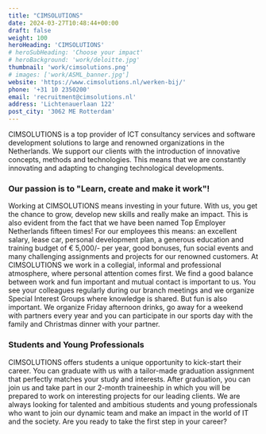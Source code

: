 ```yaml
---
title: "CIMSOLUTIONS"
date: 2024-03-27T10:48:44+00:00
draft: false
weight: 100
heroHeading: 'CIMSOLUTIONS'
# heroSubHeading: 'Choose your impact'
# heroBackground: 'work/deloitte.jpg'
thumbnail: 'work/cimsolutions.png'
# images: ['work/ASML_banner.jpg']
website: 'https://www.cimsolutions.nl/werken-bij/'
phone: '+31 10 2350200'
email: 'recruitment@cimsolutions.nl'
address: 'Lichtenauerlaan 122'
post_city: '3062 ME Rotterdam'
---
```


CIMSOLUTIONS is a top provider of ICT consultancy services and software development solutions to large and renowned organizations in the Netherlands. We support our clients with the introduction of innovative concepts, methods and technologies. This means that we are constantly innovating and adapting to changing technological developments.

### Our passion is to "Learn, create and make it work"!
Working at CIMSOLUTIONS means investing in your future. With us, you get the chance to grow, develop new skills and really make an impact. This is also evident from the fact that we have been named Top Employer Netherlands fifteen times! For our employees this means: an excellent salary, lease car, personal development plan, a generous education and training budget of € 5,000/- per year, good bonuses, fun social events and many challenging assignments and projects for our renowned customers.
At CIMSOLUTIONS we work in a collegial, informal and professional atmosphere, where personal attention comes first. We find a good balance between work and fun important and mutual contact is important to us. You see your colleagues regularly during our branch meetings and we organize Special Interest Groups where knowledge is shared. But fun is also important. We organize Friday afternoon drinks, go away for a weekend with partners every year and you can participate in our sports day with the family and Christmas dinner with your partner.

### Students and Young Professionals
CIMSOLUTIONS offers students a unique opportunity to kick-start their career. You can graduate with us with a tailor-made graduation assignment that perfectly matches your study and interests. After graduation, you can join us and take part in our 2-month traineeship in which you will be prepared to work on interesting projects for our leading clients.
We are always looking for talented and ambitious students and young professionals who want to join our dynamic team and make an impact in the world of IT and the society. Are you ready to take the first step in your career?

